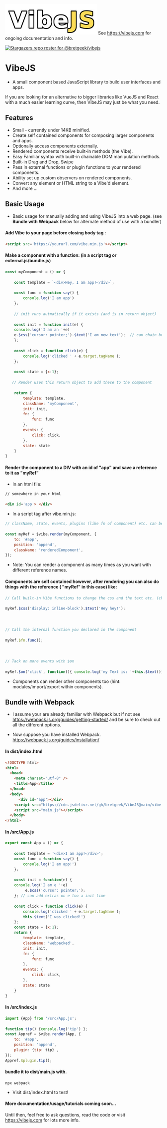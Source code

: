 
![VibeJS JavaScript Library](images/logo.jpg?raw=true "VibeJS")
See https://vibejs.com for ongoing documentation and info.


[![Stargazers repo roster for @bretgeek/vibejs](https://reporoster.com/stars/bretgeek/vibejs)](https://github.com/bretgeek/vibejs/stargazers)



# VibeJS
* A small component based JavaScript library to build user interfaces and apps.

If you are looking for an alternative to bigger libraries like VueJS and React with a much easier learning curve, then VibeJS may just be what you need.

## Features
* Small - currently under 14KB minified.
* Create self contained components for composing larger components and apps.
* Optionally access components externally.
* Rendered components receive built-in methods (the Vibe).
* Easy Familiar syntax with built-in chainable DOM manipulation methods.
* Built-in Drag and Drop, Swipe
* Pass in external functions or plugin functions to your rendered components.
* Ability set up custom observers on rendered components.
* Convert any element or HTML string to a Vibe'd element.
* And more ...

## Basic Usage

* Basic usage for manually adding and using VibeJS into a web page. (see **Bundle with Webpack** below for alternate method of use with a bundler)

#### Add Vibe to your page before closing body tag :

```html
<script src='https://yoururl.com/vibe.min.js'></script>
```


#### Make a component with a function: (in a script tag or external.js/bundle.js)

```js
const myComponent = () => {

    const template = `<div>Hey, I am app!</div>`;
    
    const func = function say() {
        console.log('I am app')
    };
    
    // init runs autmatically if it exists (and is in return object)

    const init = function init(e) {
    console.log('I am an '+e)
    e.$css('cursor: pointer;').$text('I am new text');  // can chain built-in e.$fns DOM methods! 
    }; 
    
    const click = function click(e) {
        console.log('clicked ' + e.target.tagName );
    };  

    const state = {x:1};

   // Render uses this return object to add these to the component

    return {
        template: template,
        className: 'myComponent',
        init: init,
        fn: { 
            func: func
        },  
        events: {
            click: click,
        },  
        state: state
    }   
}   
```

#### Render the component to a DIV with an id of "app" and save a reference to it as "myRef"

* In an html file:
```html
// somewhere in your html

<div id='app'> </div>
```

* In a script tag after vibe.min.js:
```js
// className, state, events, plugins (like fn of component) etc. can be added here too

const myRef = $vibe.render(myComponent, {
    to: '#app',
    position: 'append',
    className: 'renderedComponent',
});
```
 * Note: You can render a component as many times as you want with different reference names.


#### Components are self contained however, after rendering you can also do things with the reference ( "myRef" in this case)  like:
```js
// Call built-in Vibe functions to change the css and the text etc. (chainable).

myRef.$css('display: inline-block').$text('Hey hey!');



// Call the internal function you declared in the component

myRef.$fn.func(); 



// Tack on more events with $on 

myRef.$on('click', function(){ console.log('my Text is: '+this.$text()) });
```

* Components can render other components too (hint: modules/import/export within components).


## Bundle with Webpack

* I assume your are already familiar with Webpack but if not see https://webpack.js.org/guides/getting-started/  and be sure to check out all the different options.

* Now suppose you have installed Webpack. https://webpack.js.org/guides/installation/ 


#### In dist/index.html

```html
<!DOCTYPE html>
<html>
  <head>
    <meta charset="utf-8" />
    <title>App</title>
  </head>
  <body>
      <div id='app'></div>
    <script src="https://cdn.jsdelivr.net/gh/bretgeek/VibeJS@main/vibe.min.js"></script>
    <script src="main.js"></script>
  </body>
</html>
```



#### In /src/App.js

```js
export const App = () => {

    const template = '<div>I am app!</div>';
    const func = function say() {
        console.log('I am app!')
    };  
    
    const init = function(e) {
    console.log('I am e '+e)
         e.$css('cursor: pointer;');
    }; // can add extras on e too a init time

    const click = function click(e) {
        console.log('clicked ' + e.target.tagName );
        this.$text('I was clicked!')
    };  
    const state = {x:1};
    return {
        template: template,
        className: 'webpacked',
        init: init,
        fn: {
            func: func
        },  
        events: {
            click: click,
        },  
        state: state
    }   
}
```

#### In /src/index.js

```js
import {App} from '/src/App.js';

function tip() {console.log('tip') };
const Appref = $vibe.render(App, {
    to: '#app',
    position: 'append',
    plugin: {tip: tip} ,
});
Appref.$plugin.tip();
```

#### bundle it to dist/main.js  with.

```
npx webpack
```
* Visit dist/index.html to test!



#### More documentation/usage/tutorials coming soon...

Until then, feel free to ask questions, read the code or visit https://vibejs.com for lots more info.




